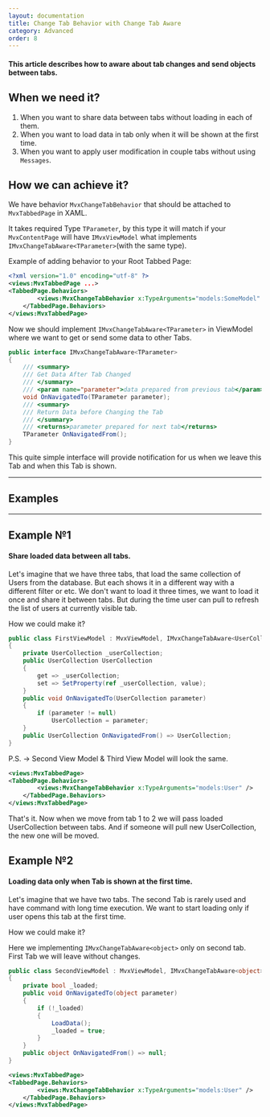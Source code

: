 ```yaml
---
layout: documentation
title: Change Tab Behavior with Change Tab Aware
category: Advanced
order: 8
---
```


#### This article describes how to aware about tab changes and send objects between tabs.

## When we need it?

1. When you want to share data between tabs without loading in each of them.
2. When you want to load data in tab only when it will be shown at the first time.
3. When you want to apply user modification in couple tabs without using `Messages`.

## How we can achieve it?

We have behavior `MvxChangeTabBehavior` that should be attached to `MvxTabbedPage` in XAML. 

It takes required Type `TParameter`, by this type it will match if your `MvxContentPage` will have `IMvxViewModel` what implements `IMvxChangeTabAware<TParameter>`(with the same type).


Example of adding behavior to your Root Tabbed Page:
```xml
<?xml version="1.0" encoding="utf-8" ?>
<views:MvxTabbedPage ...>
<TabbedPage.Behaviors>        
        <views:MvxChangeTabBehavior x:TypeArguments="models:SomeModel" />
    </TabbedPage.Behaviors>
</views:MvxTabbedPage>
```

Now we should implement `IMvxChangeTabAware<TParameter>` in ViewModel where we want to get or send some data to other Tabs.

```cs
public interface IMvxChangeTabAware<TParameter>
{
    /// <summary>
    /// Get Data After Tab Changed
    /// </summary>
    /// <param name="parameter">data prepared from previous tab</param>
    void OnNavigatedTo(TParameter parameter);
    /// <summary>
    /// Return Data before Changing the Tab
    /// </summary>
    /// <returns>parameter prepared for next tab</returns>
    TParameter OnNavigatedFrom();
}
```

This quite simple interface will provide notification for us when we leave this Tab and when this Tab is shown.

----
## Examples
----

## Example №1

#### Share loaded data between all tabs.

Let's imagine that we have three tabs, that load the same collection of Users from the database. But each shows it in a different way with a different filter or etc. We don't want to load it three times, we want to load it once and share it between tabs. But during the time user can pull to refresh the list of users at currently visible tab.

How we could make it?

```cs
public class FirstViewModel : MvxViewModel, IMvxChangeTabAware<UserCollection>
{
    private UserCollection _userCollection;
    public UserCollection UserCollection
    {
        get => _userCollection;
        set => SetProperty(ref _userCollection, value);
    }
    public void OnNavigatedTo(UserCollection parameter)
    {
        if (parameter != null)
            UserCollection = parameter;
    }
    public UserCollection OnNavigatedFrom() => UserCollection;
}
```
P.S. -> Second View Model & Third View Model will look the same.
```xml
<views:MvxTabbedPage>
<TabbedPage.Behaviors>
        <views:MvxChangeTabBehavior x:TypeArguments="models:User" />
    </TabbedPage.Behaviors>
</views:MvxTabbedPage>
```
That's it. Now when we move from tab 1 to 2 we will pass loaded UserCollection between tabs. And if someone will pull new UserCollection, the new one will be moved.

## Example №2

#### Loading data only when Tab is shown at the first time.

Let's imagine that we have two tabs. The second Tab is rarely used and have command with long time execution. We want to start loading only if user opens this tab at the first time.

How we could make it?

Here we implementing `IMvxChangeTabAware<object>` only on second tab. First Tab we will leave without changes.

```cs
public class SecondViewModel : MvxViewModel, IMvxChangeTabAware<object>
{
    private bool _loaded;
    public void OnNavigatedTo(object parameter)
    {
        if (!_loaded)
        {
            LoadData();
            _loaded = true;   
        }
    }
    public object OnNavigatedFrom() => null;
}
```
```xml
<views:MvxTabbedPage>
<TabbedPage.Behaviors>
        <views:MvxChangeTabBehavior x:TypeArguments="models:User" />
    </TabbedPage.Behaviors>
</views:MvxTabbedPage>
```

